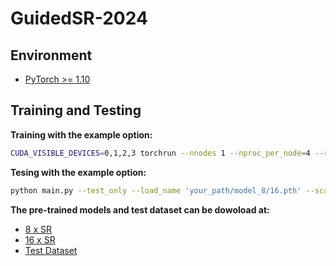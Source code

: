 # GuidedSR-2024
## Environment
- [PyTorch >= 1.10](https://pytorch.org/)

## Training and Testing

**Training with the example option:**

```bash
CUDA_VISIBLE_DEVICES=0,1,2,3 torchrun --nnodes 1 --nproc_per_node=4 --rdzv_backend=c10d --rdzv_endpoint=localhost:11342 main.py --scale 8/16 --model_name Net --num_gpus 4 --embed_dim 64 --opt Adam --file_name 'File' --dataset NIR --batch_size 8 --patch_size 256 --loss '1*L1'
```
**Tesing with the example option:**

```bash
python main.py --test_only --load_name 'your_path/model_8/16.pth' --scale 8/16
```

**The pre-trained models and test dataset can be dowoload at:**

- [8 x SR](https://pan.quark.cn/s/83e39ebeccbd)
- [16 x SR](https://pan.quark.cn/s/83e39ebeccbd)
- [Test Dataset](https://pan.quark.cn/s/d99b8922c830)
